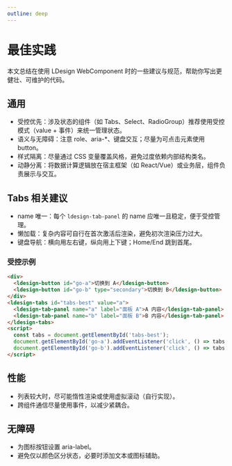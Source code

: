 ```yaml
---
outline: deep
---
```


# 最佳实践

本文总结在使用 LDesign WebComponent 时的一些建议与规范，帮助你写出更健壮、可维护的代码。

## 通用

- 受控优先：涉及状态的组件（如 Tabs、Select、RadioGroup）推荐使用受控模式（value + 事件）来统一管理状态。
- 语义与无障碍：注意 role、aria-*、键盘交互；尽量为可点击元素使用 button。
- 样式隔离：尽量通过 CSS 变量覆盖风格，避免过度依赖内部结构类名。
- 动静分离：将数据计算逻辑放在宿主框架（如 React/Vue）或业务层，组件负责展示与交互。

## Tabs 相关建议

- name 唯一：每个 `ldesign-tab-panel` 的 name 应唯一且稳定，便于受控管理。
- 懒加载：复杂内容可自行在首次激活后渲染，避免初次渲染压力过大。
- 键盘导航：横向用左右键，纵向用上下键；Home/End 跳到首尾。

### 受控示例

```html
<div>
  <ldesign-button id="go-a">切换到 A</ldesign-button>
  <ldesign-button id="go-b" type="secondary">切换到 B</ldesign-button>
</div>
<ldesign-tabs id="tabs-best" value="a">
  <ldesign-tab-panel name="a" label="面板 A">A 内容</ldesign-tab-panel>
  <ldesign-tab-panel name="b" label="面板 B">B 内容</ldesign-tab-panel>
</ldesign-tabs>
<script>
  const tabs = document.getElementById('tabs-best');
  document.getElementById('go-a').addEventListener('click', () => tabs.value = 'a');
  document.getElementById('go-b').addEventListener('click', () => tabs.value = 'b');
</script>
```

## 性能

- 列表较大时，尽可能惰性渲染或使用虚拟滚动（自行实现）。
- 跨组件通信尽量使用事件，以减少紧耦合。

## 无障碍

- 为图标按钮设置 aria-label。
- 避免仅以颜色区分状态，必要时添加文本或图标辅助。